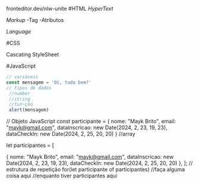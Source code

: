 fronteditor.dev/nlw-unite
#HTML
*HyperText*

*Markup*
-Tag
-Atributos

*Language*

#CSS

Cascating 
StyleSheet

#JavaScript

```js
// variáveis
const mensagem = 'Oi, tudo bem?'
// tipos de dados
 //number
 //string
 //fun~ção
 alert(mensagem)
 ```
// Objeto JavaScript
const participante = {
  nome: "Mayk Brito",
    email: "mayk@gmail.com",
    dataInscricao: new Date(2024, 2, 23, 19, 23),
    dataCheckIn: new Date(2024, 2, 25, 20, 20)
}
//array

let participantes = [
  
  {
    nome: "Mayk Brito",
    email: "mayk@gmail.com",
    dataInscricao: new Date(2024, 2, 23, 19, 23),
    dataCheckIn: new Date(2024, 2, 25, 20, 20)
  },
];
// estrutura de repetição
for(let participante of participantes)
//faça alguma coisa aqui
//enquanto tiver participantes aqui
